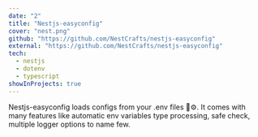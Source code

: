 ```yaml
---
date: "2"
title: "Nestjs-easyconfig"
cover: "nest.png"
github: "https://github.com/NestCrafts/nestjs-easyconfig"
external: "https://github.com/NestCrafts/nestjs-easyconfig"
tech:
  - nestjs
  - dotenv
  - typescript
showInProjects: true
---
```


Nestjs-easyconfig loads configs from your .env files 🔧⚙️. It comes with many
features like automatic env variables type processing, safe check, multiple logger options to name few.
